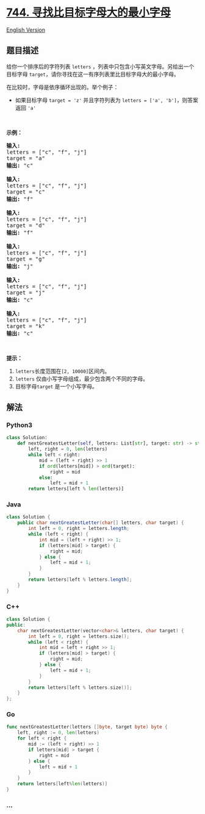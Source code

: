 # [744. 寻找比目标字母大的最小字母](https://leetcode-cn.com/problems/find-smallest-letter-greater-than-target)

[English Version](/solution/0700-0799/0744.Find%20Smallest%20Letter%20Greater%20Than%20Target/README_EN.md)

## 题目描述

<!-- 这里写题目描述 -->

<p>给你一个排序后的字符列表 <code>letters</code> ，列表中只包含小写英文字母。另给出一个目标字母&nbsp;<code>target</code>，请你寻找在这一有序列表里比目标字母大的最小字母。</p>

<p>在比较时，字母是依序循环出现的。举个例子：</p>

<ul>
	<li>如果目标字母 <code>target = &#39;z&#39;</code> 并且字符列表为&nbsp;<code>letters = [&#39;a&#39;, &#39;b&#39;]</code>，则答案返回&nbsp;<code>&#39;a&#39;</code></li>
</ul>

<p>&nbsp;</p>

<p><strong>示例：</strong></p>

<pre><strong>输入:</strong>
letters = [&quot;c&quot;, &quot;f&quot;, &quot;j&quot;]
target = &quot;a&quot;
<strong>输出:</strong> &quot;c&quot;

<strong>输入:</strong>
letters = [&quot;c&quot;, &quot;f&quot;, &quot;j&quot;]
target = &quot;c&quot;
<strong>输出:</strong> &quot;f&quot;

<strong>输入:</strong>
letters = [&quot;c&quot;, &quot;f&quot;, &quot;j&quot;]
target = &quot;d&quot;
<strong>输出:</strong> &quot;f&quot;

<strong>输入:</strong>
letters = [&quot;c&quot;, &quot;f&quot;, &quot;j&quot;]
target = &quot;g&quot;
<strong>输出:</strong> &quot;j&quot;

<strong>输入:</strong>
letters = [&quot;c&quot;, &quot;f&quot;, &quot;j&quot;]
target = &quot;j&quot;
<strong>输出:</strong> &quot;c&quot;

<strong>输入:</strong>
letters = [&quot;c&quot;, &quot;f&quot;, &quot;j&quot;]
target = &quot;k&quot;
<strong>输出:</strong> &quot;c&quot;
</pre>

<p>&nbsp;</p>

<p><strong>提示：</strong></p>

<ol>
	<li><code>letters</code>长度范围在<code>[2, 10000]</code>区间内。</li>
	<li><code>letters</code> 仅由小写字母组成，最少包含两个不同的字母。</li>
	<li>目标字母<code>target</code> 是一个小写字母。</li>
</ol>

## 解法

<!-- 这里可写通用的实现逻辑 -->

<!-- tabs:start -->

### **Python3**

<!-- 这里可写当前语言的特殊实现逻辑 -->

```python
class Solution:
    def nextGreatestLetter(self, letters: List[str], target: str) -> str:
        left, right = 0, len(letters)
        while left < right:
            mid = (left + right) >> 1
            if ord(letters[mid]) > ord(target):
                right = mid
            else:
                left = mid + 1
        return letters[left % len(letters)]
```

### **Java**

<!-- 这里可写当前语言的特殊实现逻辑 -->

```java
class Solution {
    public char nextGreatestLetter(char[] letters, char target) {
        int left = 0, right = letters.length;
        while (left < right) {
            int mid = (left + right) >> 1;
            if (letters[mid] > target) {
                right = mid;
            } else {
                left = mid + 1;
            }
        }
        return letters[left % letters.length];
    }
}
```

### **C++**

```cpp
class Solution {
public:
    char nextGreatestLetter(vector<char>& letters, char target) {
        int left = 0, right = letters.size();
        while (left < right) {
            int mid = left + right >> 1;
            if (letters[mid] > target) {
                right = mid;
            } else {
                left = mid + 1;
            }
        }
        return letters[left % letters.size()];
    }
};
```

### **Go**

```go
func nextGreatestLetter(letters []byte, target byte) byte {
	left, right := 0, len(letters)
	for left < right {
		mid := (left + right) >> 1
		if letters[mid] > target {
			right = mid
		} else {
			left = mid + 1
		}
	}
	return letters[left%len(letters)]
}
```

### **...**

```

```

<!-- tabs:end -->
